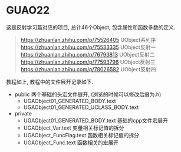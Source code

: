 # GUAO22

这是反射学习篇对应的项目, 总计46个Object, 包含属性和函数多数的定义.

> https://zhuanlan.zhihu.com/p/75526405 UObject系列序
> https://zhuanlan.zhihu.com/p/75533335 UObject反射一
> https://zhuanlan.zhihu.com/p/76793813 UObject反射二
> https://zhuanlan.zhihu.com/p/77593798 UObject反射三
> https://zhuanlan.zhihu.com/p/78026582 UObject反射四

教程如上, 教程中的文件展开记录如下.

- public 两个基础的头宏文件展开, (浏览的时候可以修改后缀为.h)
    - UGAObject01_GENERATED_BODY.text
    - UGAObject01_GENERATED_UCLASS_BODY.text
- private 
    - UGAObject01_GENERATED_BODY.text 基础的cpp文件宏展开
    - UGAObject_Var.text 变量相关标记值的拆分
    - UGAObject_FuncFlag.text 函数相关标记值的拆分
    - UGAObject_Func.text 函数相关的宏展开
